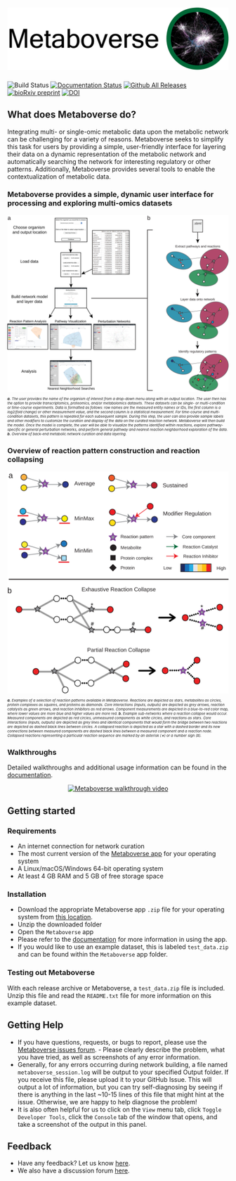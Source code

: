 # ![Metaboverse](https://raw.githubusercontent.com/Metaboverse/Metaboverse/master/docs/content/images/png/metaboverse_banner.png)

![Build Status](https://github.com/Metaboverse/Metaboverse/workflows/build/badge.svg)
[![Documentation Status](https://readthedocs.org/projects/metaboverse/badge/?version=latest)](https://metaboverse.readthedocs.io/en/latest/?badge=latest)
[![Github All Releases](https://img.shields.io/github/downloads/Metaboverse/Metaboverse/total.svg)](https://github.com/Metaboverse/Metaboverse/releases/)
[![bioRxiv preprint](https://img.shields.io/badge/bioRxiv-10.1101%2F2020.06.25.171850-BF2636)](https://www.biorxiv.org/content/10.1101/2020.06.25.171850)
[![DOI](https://zenodo.org/badge/203264184.svg)](https://zenodo.org/badge/latestdoi/203264184)

## What does Metaboverse do?
Integrating multi- or single-omic metabolic data upon the metabolic network can be challenging for a variety of reasons. Metaboverse seeks to simplify this task for users by providing a simple, user-friendly interface for layering their data on a dynamic representation of the metabolic network and automatically searching the network for interesting regulatory or other patterns. Additionally, Metaboverse provides several tools to enable the contextualization of metabolic data.

### Metaboverse provides a simple, dynamic user interface for processing and exploring multi-omics datasets

<div align="center">

<img src="docs/content/images/fig_1-metaboverse_overview.svg" alt="Metaboverse overview figure" width="800"/>   

</div> 

<div style="font-size: .5rem;">
<i>

<b>a.</b> The user provides the name of the organism of interest from a drop-down menu along with an output location. The user then has the option to provide transcriptomics, proteomics, and/or metabolomics datasets. These datasets can be single- or multi-condition or time-course experiments. Data is formatted as follows: row names are the measured entity names or IDs, the first column is a log2(fold change) or other measurement value, and the second column is a statistical measurement. For time-course and multi-condition datasets, this pattern is repeated for each subsequent sample. During this step, the user can also provide sample labels and other modifiers to customize the curation and display of the data on the curated reaction network. Metaboverse will then build the model. Once the model is complete, the user will be able to visualize the patterns identified within reactions, explore pathway-specific or general perturbation networks, and perform general pathway and nearest reaction neighborhood exploration of the data. <b>b.</b> Overview of back-end metabolic network curation and data layering.

</i>
</div>


### Overview of reaction pattern construction and reaction collapsing

<div align="center">

<img src="docs/content/images/fig_2-pattern_collapse_overview.svg" alt="Metaboverse regulatory pattern recognition figure" width="579"/>  

</div>  

<div style="font-size: .5rem;">
<i>

<b>a.</b> Examples of a selection of reaction patterns available in Metaboverse. Reactions are depicted as stars, metabolites as circles, protein complexes as squares, and proteins as diamonds. Core interactions (inputs, outputs) are depicted as grey arrows, reaction catalysts as green arrows, and reaction inhibitors as red arrows. Component measurements are depicted in a blue-to-red color map, where lower values are more blue and higher values are more red. <b>b.</b> Example sub-networks where a reaction collapse would occur. Measured components are depicted as red circles, unmeasured components as white circles, and reactions as stars. Core interactions (inputs, outputs) are depicted as grey lines and identical components that would form the bridge between two reactions are depicted as dashed black lines between circles. A collapsed reaction is depicted as a star with a dashed border and its new connections between measured components are dashed black lines between a measured component and a reaction node. Collapsed reactions representing a particular reaction sequence are marked by an asterisk (∗) or a number sign (#).

</i>
</div>


### Walkthroughs

Detailed walkthroughs and additional usage information can be found in the [documentation](https://metaboverse.readthedocs.io/en/latest).

<div align="center">

[![Metaboverse walkthrough video](https://img.youtube.com/vi/G1PWjQJ7J0I/0.jpg)](https://www.youtube.com/watch?v=G1PWjQJ7J0I)

</div>

## Getting started

### Requirements
- An internet connection for network curation
- The most current version of the [Metaboverse app](https://github.com/Metaboverse/Metaboverse/releases) for your operating system
- A Linux/macOS/Windows 64-bit operating system
- At least 4 GB RAM and 5 GB of free storage space

### Installation
- Download the appropriate Metaboverse app `.zip` file for your operating system from [this location](https://github.com/Metaboverse/Metaboverse/releases/latest).
- Unzip the downloaded folder
- Open the `Metaboverse` app
- Please refer to the [documentation](https://metaboverse.readthedocs.io/en/latest/content/general-usage.html) for more information in using the app.
- If you would like to use an example dataset, this is labeled `test_data.zip` and can be found within the `Metaboverse` app folder.

### Testing out Metaboverse
With each release archive or Metaboverse, a `test_data.zip` file is included. Unzip this file and read the `README.txt` file for more information on this example dataset. 

## Getting Help
- If you have questions, requests, or bugs to report, please use the [Metaboverse issues forum](https://github.com/Metaboverse/Metaboverse/issues). - Please clearly describe the problem, what you have tried, as well as screenshots of any error information.     
- Generally, for any errors occurring during network building, a file named `metaboverse_session.log` will be output to your specified Output folder. If you receive this file, please upload it to your GitHub Issue. This will output a lot of information, but you can try self-diagnosing by seeing if there is anything in the last ~10-15 lines of this file that might hint at the issue. Otherwise, we are happy to help diagnose the problem!    
- It is also often helpful for us to click on the `View` menu tab, click `Toggle Developer Tools`, click the `Console` tab of the window that opens, and take a screenshot of the output in this panel.

## Feedback
- Have any feedback? Let us know [here](https://forms.gle/4z51DMnagWRvKhc38).
- We also have a discussion forum [here](https://github.com/Metaboverse/Metaboverse/discussions).

   
